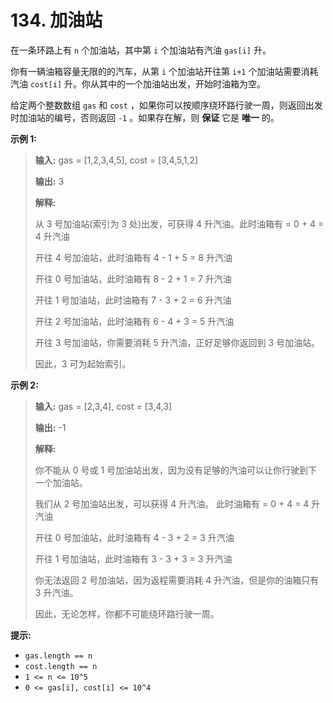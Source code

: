 # 134. 加油站

在一条环路上有 `n` 个加油站，其中第 `i` 个加油站有汽油 `gas[i]` 升。

你有一辆油箱容量无限的的汽车，从第 `i` 个加油站开往第 `i+1` 个加油站需要消耗汽油 `cost[i]` 升。你从其中的一个加油站出发，开始时油箱为空。

给定两个整数数组 `gas` 和 `cost` ，如果你可以按顺序绕环路行驶一周，则返回出发时加油站的编号，否则返回 `-1` 。如果存在解，则 **保证**  它是 **唯一**  的。

**示例 1:**

> **输入:**  gas = \[1,2,3,4,5], cost = \[3,4,5,1,2]
>
> **输出:**  3
>
> **解释:**
>
> 从 3 号加油站\(索引为 3 处\)出发，可获得 4 升汽油。此时油箱有 = 0 \+ 4 = 4 升汽油
>
> 开往 4 号加油站，此时油箱有 4 \- 1 \+ 5 = 8 升汽油
>
> 开往 0 号加油站，此时油箱有 8 \- 2 \+ 1 = 7 升汽油
>
> 开往 1 号加油站，此时油箱有 7 \- 3 \+ 2 = 6 升汽油
>
> 开往 2 号加油站，此时油箱有 6 \- 4 \+ 3 = 5 升汽油
>
> 开往 3 号加油站，你需要消耗 5 升汽油，正好足够你返回到 3 号加油站。
>
> 因此，3 可为起始索引。

**示例 2:**

> **输入:**  gas = \[2,3,4], cost = \[3,4,3]
>
> **输出:**  \-1
>
> **解释:**
>
> 你不能从 0 号或 1 号加油站出发，因为没有足够的汽油可以让你行驶到下一个加油站。
>
> 我们从 2 号加油站出发，可以获得 4 升汽油。 此时油箱有 = 0 \+ 4 = 4 升汽油
>
> 开往 0 号加油站，此时油箱有 4 \- 3 \+ 2 = 3 升汽油
>
> 开往 1 号加油站，此时油箱有 3 \- 3 \+ 3 = 3 升汽油
>
> 你无法返回 2 号加油站，因为返程需要消耗 4 升汽油，但是你的油箱只有 3 升汽油。
>
> 因此，无论怎样，你都不可能绕环路行驶一周。

**提示:**

*   `gas.length == n`
*   `cost.length == n`
*   `1 <= n <= 10^5`
*   `0 <= gas[i], cost[i] <= 10^4`